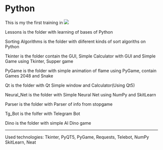 # Python

This is my the first training in  [![](https://img.shields.io/badge/Python-3776AB?style=for-the-badge&logo=python&logoColor=white)](Python/)

Lessons is the folder with learning of bases of Python

Sorting Algorithms is the folder with diiferent kinds of sort algoriths on Python

Tkinter is the folder contain the GUI, Simple Calculator with GUI and Simple Game using Tkinter, Supper game

PyGame is the folder with simple animation of flame using PyGame, contain Games 2048 and Snake

Qt is the folder with Qt Simple window and Calculator(Using Qt5)

Neural_Net is the folder with Simple Neural Net using NumPy and SkitLearn

Parser is the folder with Parser of info from stopgame

Tg_Bot is the folfer with Telegram Bot

Dino is the folder with simple AI Dino game 

----------------------------------------------------------------------------
Used technologies: Tkinter, PyQT5, PyGame, Requests, Telebot, NumPy SkitLearn, Neat
